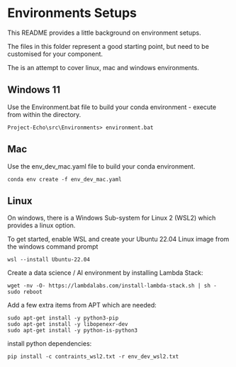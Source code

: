 
# Environments Setups

This README provides a little background on environment setups.

The files in this folder represent a good starting point, but need to be customised for your component.

The is an attempt to cover linux, mac and windows environments.

## Windows 11

Use the Environment.bat file to build your conda environment - execute from within the directory.

```
Project-Echo\src\Environments> environment.bat
```

## Mac

Use the env_dev_mac.yaml file to build your conda environment.

```
conda env create -f env_dev_mac.yaml
```

## Linux

On windows, there is a Windows Sub-system for Linux 2 (WSL2) which provides a linux option.

To get started, enable WSL and create your Ubuntu 22.04 Linux image from the windows command prompt

```
wsl --install Ubuntu-22.04
```
 
Create a data science / AI environment by installing Lambda Stack:

```
wget -nv -O- https://lambdalabs.com/install-lambda-stack.sh | sh -
sudo reboot
```

Add a few extra items from APT which are needed:

```
sudo apt-get install -y python3-pip 
sudo apt-get install -y libopenexr-dev 
sudo apt-get install -y python-is-python3
```

install python dependencies:

```
pip install -c contraints_wsl2.txt -r env_dev_wsl2.txt
```
